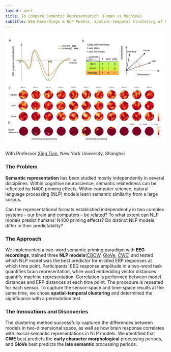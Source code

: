 ```yaml
---
layout: post
title: To Compare Semantic Representation (Human vs Machine)
subtitle: EEG Recordings & NLP Models, Spatial-temporal Clustering of Correlation
---
```

![](/assets/images/NYUsh_2_featured.svg)
<!--more-->

With Professor [Xing Tian](https://ray306.github.io/slang/xingtian.html), New York University, Shanghai

### The Problem

**Semantic representation** has been studied mostly independently in several disciplines. Within cognitive neuroscience, semantic relatedness can be reflected by N400 priming effects. Within computer science,  natural language processing (NLP) models learn semantic similarity from a large corpus. 

Can the representational formats established independently in two complex systems – our brain and computers – be related? To what extent can NLP models predict humans’ N400 priming effects? Do distinct NLP models differ in their predictability?

### The Approach

We implemented a two-word semantic priming paradigm with **EEG recordings**, trained three **NLP models**([CBOW](https://arxiv.org/abs/1301.3781), [GloVe](https://nlp.stanford.edu/projects/glove/), [CWE](https://github.com/Leonard-Xu/CWE)) and tested which NLP model was the best predictor for elicited ERP responses at which time point. Participants' EEG response amplitude in a two-word task quantifies brain representation, while word embedding vector distances quantify machine representation. Correlation is performed between model distances and ERP distances at each time point. The procedure is repeated for each sensor. To capture the sensor-space and time-space results at the same time, we chose **spatial-temporal clustering** and determined the significance with a permutation test. 

### The Innovations and Discoveries

The clustering method successfully captured the differences between models in two-dimensional space, as well as how brain response correlates with lexical-semantic representations in NLP models. We identified that **CWE** best predicts the **early character morphological** processing periods, and **GloVe** best predicts the **late semantic** processing periods.

